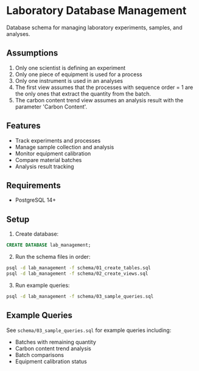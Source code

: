 # Laboratory Database Management

Database schema for managing laboratory experiments, samples, and analyses.

## Assumptions
1. Only one scientist is defining an experiment
2. Only one piece of equipment is used for a process
3. Only one instrument is used in an analyses
4. The first view assumes that the processes with sequence order = 1 are the only ones that extract the quantity from the batch.
5. The carbon content trend view assumes an analysis result with the parameter 'Carbon Content'.

## Features
- Track experiments and processes
- Manage sample collection and analysis
- Monitor equipment calibration
- Compare material batches
- Analysis result tracking

## Requirements
- PostgreSQL 14+

## Setup

1. Create database:
```sql
CREATE DATABASE lab_management;
```

2. Run the schema files in order:
```bash
psql -d lab_management -f schema/01_create_tables.sql
psql -d lab_management -f schema/02_create_views.sql
```

3. Run example queries:
```bash
psql -d lab_management -f schema/03_sample_queries.sql
```

## Example Queries
See `schema/03_sample_queries.sql` for example queries including:
- Batches with remaining quantity
- Carbon content trend analysis
- Batch comparisons
- Equipment calibration status
